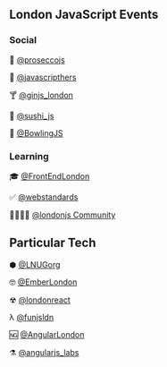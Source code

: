 ## London JavaScript Events

### Social

🍾 [@proseccojs](https://twitter.com/proseccojs) 

💁 [@javascripthers](https://twitter.com/javascripthers) 

🍸 [@ginjs_london](https://twitter.com/ginjs_london) 

🍣 [@sushi_js](https://twitter.com/sushi_js) 

🎳 [@BowlingJS](https://twitter.com/BowlingJS) 

### Learning

🎓 [@FrontEndLondon](https://twitter.com/FrontEndLondon)

✅ [@webstandards](https://twitter.com/webstandards) 

👨‍👩‍👧‍👦  [@londonjs Community](https://twitter.com/london_js)

## Particular Tech 

⬢ [@LNUGorg](https://twitter.com/LNUGorg)

🤓 [@EmberLondon](https://twitter.com/EmberLondon)

☢ [@londonreact](https://twitter.com/londonreact)

λ [@funjsldn](https://twitter.com/funjsldn)

🆖 [@AngularLondon](https://twitter.com/AngularLondon)

⚗ [@angularjs_labs](https://twitter.com/angularjs_labs)
